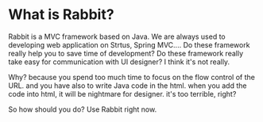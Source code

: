 # What is Rabbit? #
Rabbit is a MVC framework based on Java. We are always used to developing web application on Strtus, Spring MVC.... Do these framework really help you to save time of development? Do these framework really take easy for communication with UI designer? I think it's not really.

Why? because you spend too much time to focus on the flow control of the URL. and you have also to write Java code in the html. when you add the code into html, it will be nightmare for designer. it's too terrible, right?

So how should you do? Use Rabbit right now.